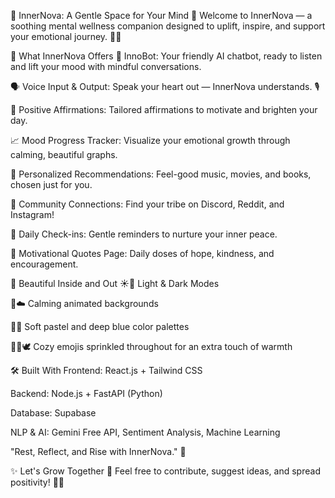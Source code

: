 🌿 InnerNova: A Gentle Space for Your Mind 🌈
Welcome to InnerNova — a soothing mental wellness companion designed to uplift, inspire, and support your emotional journey. 🧘✨

🌸 What InnerNova Offers
💬 InnoBot: Your friendly AI chatbot, ready to listen and lift your mood with mindful conversations.

🗣️ Voice Input & Output: Speak your heart out — InnerNova understands. 🎙️

🌟 Positive Affirmations: Tailored affirmations to motivate and brighten your day.

📈 Mood Progress Tracker: Visualize your emotional growth through calming, beautiful graphs.

🎵 Personalized Recommendations: Feel-good music, movies, and books, chosen just for you.

🤝 Community Connections: Find your tribe on Discord, Reddit, and Instagram!

🔔 Daily Check-ins: Gentle reminders to nurture your inner peace.

🧡 Motivational Quotes Page: Daily doses of hope, kindness, and encouragement.

🎨 Beautiful Inside and Out
☀️🌙 Light & Dark Modes

🌄☁️ Calming animated backgrounds

🌿💙 Soft pastel and deep blue color palettes

🌻🍃🕊️ Cozy emojis sprinkled throughout for an extra touch of warmth

🛠️ Built With
Frontend: React.js + Tailwind CSS

Backend: Node.js + FastAPI (Python)

Database: Supabase

NLP & AI: Gemini Free API, Sentiment Analysis, Machine Learning

"Rest, Reflect, and Rise with InnerNova." 🌷

✨ Let's Grow Together 🌱
Feel free to contribute, suggest ideas, and spread positivity! 🚀🌸
